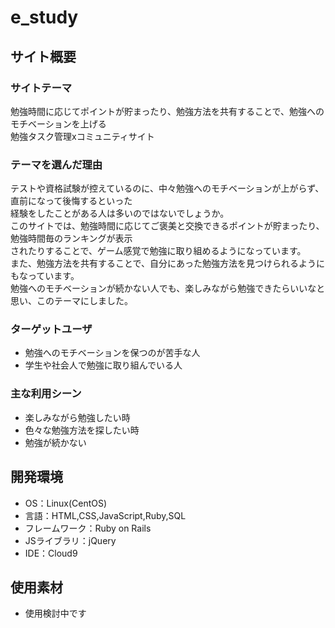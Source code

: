 # e_study

## サイト概要
### サイトテーマ
勉強時間に応じてポイントが貯まったり、勉強方法を共有することで、勉強へのモチベーションを上げる<br>
勉強タスク管理xコミュニティサイト

### テーマを選んだ理由
テストや資格試験が控えているのに、中々勉強へのモチベーションが上がらず、直前になって後悔するといった<br>
経験をしたことがある人は多いのではないでしょうか。<br>
このサイトでは、勉強時間に応じてご褒美と交換できるポイントが貯まったり、勉強時間毎のランキングが表示<br>
されたりすることで、ゲーム感覚で勉強に取り組めるようになっています。<br>
また、勉強方法を共有することで、自分にあった勉強方法を見つけられるようにもなっています。<br>
勉強へのモチベーションが続かない人でも、楽しみながら勉強できたらいいなと思い、このテーマにしました。


### ターゲットユーザ
- 勉強へのモチベーションを保つのが苦手な人
- 学生や社会人で勉強に取り組んでいる人

### 主な利用シーン
- 楽しみながら勉強したい時
- 色々な勉強方法を探したい時
- 勉強が続かない


## 開発環境
- OS：Linux(CentOS)
- 言語：HTML,CSS,JavaScript,Ruby,SQL
- フレームワーク：Ruby on Rails
- JSライブラリ：jQuery
- IDE：Cloud9

## 使用素材
- 使用検討中です